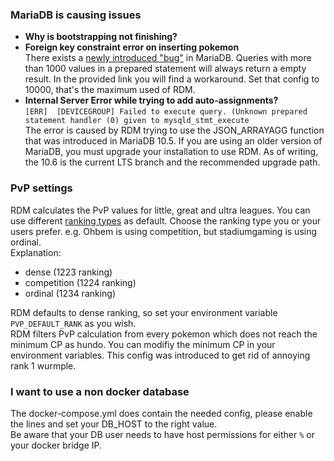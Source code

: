 ### MariaDB is causing issues
* **Why is bootstrapping not finishing?**
* **Foreign key constraint error on inserting pokemon**  
There exists a [newly introduced "bug"](https://jira.mariadb.org/browse/MDEV-27937) in MariaDB. Queries with more than 1000 values in a prepared statement will always return a empty result. In the provided link you will find a workaround. Set that config to 10000, that's the maximum used of RDM.
* **Internal Server Error while trying to add auto-assignments?**  
`[ERR]  [DEVICEGROUP] Failed to execute query. (Unknown prepared statement handler (0) given to mysqld_stmt_execute`  
The error is caused by RDM trying to use the JSON_ARRAYAGG function that was introduced in MariaDB 10.5. If you are using an older version of MariaDB, you must upgrade your installation to use RDM. As of writing, the 10.6 is the current LTS branch and the recommended upgrade path.

### PvP settings
RDM calculates the PvP values for little, great and ultra leagues. You can use different [ranking types](https://en.m.wikipedia.org/wiki/Ranking) as default. Choose the ranking type you or your users prefer. e.g. Ohbem is using competition, but stadiumgaming is using ordinal.  
Explanation:
* dense (1223 ranking)
* competition (1224 ranking)
* ordinal (1234 ranking)

RDM defaults to dense ranking, so set your environment variable `PVP_DEFAULT_RANK` as you wish.  
RDM filters PvP calculation from every pokemon which does not reach the minimum CP as hundo. You can modifiy the minimum CP in your environment variables. This config was introduced to get rid of annoying rank 1 wurmple.

### I want to use a non docker database
The docker-compose.yml does contain the needed config, please enable the lines and set your DB_HOST to the right value.  
Be aware that your DB user needs to have host permissions for either `%` or your docker bridge IP.